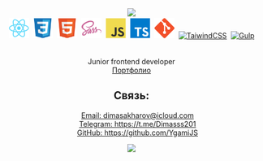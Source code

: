 <div align="center">
    <img src="https://capsule-render.vercel.app/api?type=waving&color=147&height=200&section=header&text=Dima%&desc=Frontend%20developer&animation=fadeIn&fontColor=fff&fontSize=60&fontAlign=20&fontAlignY=44&descSize=18&descAlign=10.5&descAlignY=17"/>
</div>
<div align="center">
    <a href="https://reactjs.org/">
        <img src="https://github.com/devicons/devicon/blob/master/icons/react/react-original.svg"
             title="React" alt="React"
             width="40" height="40"/></a>&nbsp;
<!--     <a href="https://redux.js.org/">
        <img src="https://github.com/devicons/devicon/blob/master/icons/redux/redux-original.svg" https://6fa3-188-233-100-43.eu.ngrok.io/
             title="Redux" alt="Redux "
             width="40" height="40"/></a>&nbsp;        -->
    <a href="https://en.wikipedia.org/wiki/CSS">
        <img src="https://github.com/devicons/devicon/blob/master/icons/css3/css3-original.svg"
             title="CSS3" alt="CSS"
             width="40" height="40"/></a>&nbsp;
    <a href="https://en.wikipedia.org/wiki/HTML">
        <img src="https://github.com/devicons/devicon/blob/master/icons/html5/html5-original.svg"
             title="HTML5" alt="HTML"
             width="40" height="40"/></a>&nbsp;
    <a href="https://sass-lang.com/">
        <img src="https://github.com/devicons/devicon/blob/master/icons/sass/sass-original.svg"
             title="SASS" alt="SASS"
             width="40" height="40"/></a>&nbsp;         
    <a href="https://en.wikipedia.org/wiki/JavaScript">
        <img src="https://github.com/devicons/devicon/blob/master/icons/javascript/javascript-original.svg"
             title="JavaScript" alt="JavaScript"
             width="40" height="40"/></a>&nbsp;
    <a href="https://www.typescriptlang.org/">
        <img src="https://github.com/devicons/devicon/blob/master/icons/typescript/typescript-original.svg"
             title="TypeScript" alt="TypeScript"
             width="40" height="40"/></a>&nbsp;
    <a href="https://git-scm.com/">
        <img src="https://github.com/devicons/devicon/blob/master/icons/git/git-original.svg"
             title="Git" alt="Git"
             width="40" height="40"/></a>&nbsp;
    <a href="https://tailwindcss.com/">
        <img src="https://cdn.jsdelivr.net/gh/devicons/devicon/icons/tailwindcss/tailwindcss-plain.svg" 
             title="TailwindCSS" alt="TaiwindCSS"
             width="40" height="40"/></a>&nbsp;
    <a href="https://gulpjs.com/">
        <img src="https://cdn.jsdelivr.net/gh/devicons/devicon/icons/gulp/gulp-plain.svg" title="Gulp" alt="Gulp" width="40" height="40" />
    </a>
</div>
<div align="center"><br /><img src="https://www.codewars.com/users/YgamiJS/badges/large" alt="" /> <br />Junior frontend developer<br ><a href="https://ygamijs.github.io/YgamiJS/saits/index.html">Портфолио</a></div>
<div align="center">
<h2>Связь:</h2>
<ul style="list-style: none">
    <li><a href="mailto:dimasakharov@icloud.com">Email: dimasakharov@icloud.com</a></li>
    <li><a href="https://t.me/Dimasss201">Telegram: https://t.me/Dimasss201</a></li>
    <li><a href="https://github.com/YgamiJS">GitHub: https://github.com/YgamiJS</a></li>
</ul>
</div>
<!-- <h1>Hello!</h1>
<hr noshade>
<div align="centre">
My name is Dima<br>
I am learning Frontend Dev<br>
My stack:<br>
HTML<br>
CSS<br>
SASS<br>
SCSS<br>
TailwindCSS<br>
JSON<br>
JS<br>
TS<br>
React<br>
</div>
<div> -->
<!-- <h1>My works:</h1>
<div>
<img src="./Снимок веб-страницы_4-11-2022_21323_.jpeg" alt="">
<a href="https://ygamijs.github.io/Eat/">Сайт<a>
<hr noshade>
<img src="./Снимок веб-страницы_28-12-2022_182541_ygamijs.github.io.jpeg" alt="">
<a href="https://ygamijs.github.io/Prime-Car/">сайт</a>
<hr noshade>
<img src="./Снимок веб-страницы_5-11-2022_213539_.jpeg" alt="">
<hr noshade>
<img src="./Снимок веб-страницы_5-11-2022_204254_.jpeg" alt="">
<hr noshade>
<img src="./Снимок веб-страницы_26-9-2022_192350_.jpeg" alt="">
<hr noshade>
<img src="./Снимок веб-страницы_17-10-2022_75823_.jpeg" alt="">
<hr noshade>
<img src="./Снимок веб-страницы_16-9-2022_193841_.jpeg" alt="">
</div>
</div> -->
<div align="center">
<a href=mailto:dimasakharov@icloud.com>
<img src="https://capsule-render.vercel.app/api?type=waving&color=147&height=120&section=footer&text=ready%20to%20cooperation&animation=fadeIn&fontColor=fff&fontSize=12&fontAlign=50&fontAlignY=80&descSize=20&descAlign=84&descAlignY=43"/>
    </a>
</div>

<!--
**YgamiJS/YgamiJS** is a ✨ _special_ ✨ repository because its `README.md` (this file) appears on your GitHub profile.

Here are some ideas to get you started:

- 🔭 I’m currently working on ...
- 🌱 I’m currently learning ...
- 👯 I’m looking to collaborate on ...
- 🤔 I’m looking for help with ...
- 💬 Ask me about ...
- 📫 How to reach me: ...
- 😄 Pronouns: ...
- ⚡ Fun fact: ...
-->

